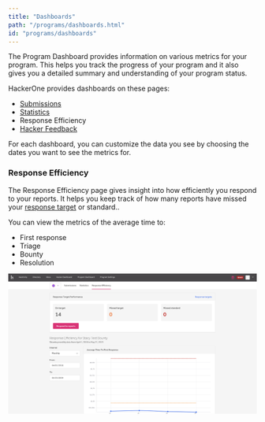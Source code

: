 ```yaml
---
title: "Dashboards"
path: "/programs/dashboards.html"
id: "programs/dashboards"
---
```


The Program Dashboard provides information on various metrics for your program. This helps you track the progress of your program and it also gives you a detailed summary and understanding of your program status.

HackerOne provides dashboards on these pages:
* [Submissions](/programs/submissions-dashboard.html)
* [Statistics](/programs/statistics-dashboard.html)
* Response Efficiency
* [Hacker Feedback](hacker-feedback-dashboard.html)

For each dashboard, you can customize the data you see by choosing the dates you want to see the metrics for.

### Response Efficiency
The Response Efficiency page gives insight into how efficiently you respond to your reports. It helps you keep track of how many reports have missed your [response target](response-targets.html) or standard..

You can view the metrics of the average time to:
* First response
* Triage
* Bounty
* Resolution

![image](./images/dashboard-response-efficiency.png)
